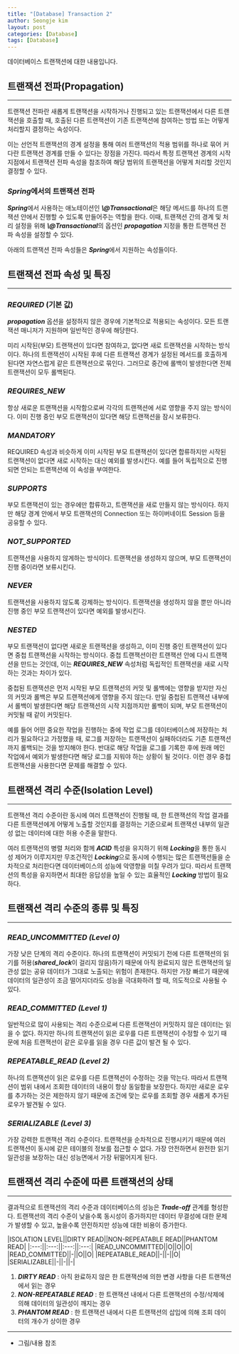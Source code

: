 ```yaml
---
title: "[Database] Transaction 2"
author: Seongje kim
layout: post
categories: [Database]
tags: [Database]
---
```

<style>
    blockquote {
        font-size:12pt;
		padding-bottom:0.1px;
        margin-bottom:40px;
    }

	img {
		margin-left:15px;
		margin-right:30px;
		max-width:100%;
		heght:auto;
	}
</style>

데이터베이스 트랜잭션에 대한 내용입니다.

## 트랜잭션 전파(Propagation)
---

트랜잭션 전파란 새롭게 트랜잭션을 시작하거나 진행되고 있는 트랜잭션에서 다른 트랜잭션을 호출할 때, 호출된 다른 트랜잭션이 기존 트랜잭션에 참여하는 방법 또는 어떻게 처리할지 결정하는 속성이다.

이는 선언적 트랜잭션의 경계 설정을 통해 여러 트랜잭션의 적용 범위를 하나로 묶어 커다란 트랜잭션 경계를 만들 수 있다는 장점을 가진다.
따라서 특정 트랜잭션 경계의 시작 지점에서 트랜잭션 전파 속성을 참조하여 해당 범위의 트랜잭션을 어떻게 처리할 것인지 결정할 수 있다.

### ***Spring***에서의 트랜잭션 전파  

***Spring***에서 사용하는 애노테이션인 ***\\@Transactional***은 해당 메서드를 하나의 트랜잭션 안에서 진행할 수 있도록 만들어주는 역할을 한다.
이때, 트랜잭션 간의 경계 및 처리 설정을 위해 ***\\@Transactional***의 옵션인 ***propagation*** 지정을 통한 트랜잭션 전파 속성을 설정할 수 있다.

아래의 트랜잭션 전파 속성들은 ***Spring***에서 지원하는 속성들이다.

## 트랜잭션 전파 속성 및 특징
---

### ***REQUIRED*** (기본 값)  

***propagation*** 옵션을 설정하지 않은 경우에 기본적으로 적용되는 속성이다.
모든 트랜잭션 매니저가 지원하며 일반적인 경우에 해당한다.

미리 시작된(부모) 트랜잭션이 있다면 참여하고, 없다면 새로 트랜잭션을 시작하는 방식이다.
하나의 트랜잭션이 시작된 후에 다른 트랜잭션 경계가 설정된 메서드를 호출하게 된다면 자연스럽게 같은 트랜잭션으로 묶인다.
그러므로 중간에 롤백이 발생한다면 전체 트랜잭션이 모두 롤백된다.

### ***REQUIRES_NEW***

항상 새로운 트랜잭션을 시작함으로써 각각의 트랜잭션에 서로 영향을 주지 않는 방식이다.
이미 진행 중인 부모 트랜잭션이 있다면 해당 트랜잭션을 잠시 보류한다.

### ***MANDATORY***  

REQUIRED 속성과 비슷하게 이미 시작된 부모 트랜잭션이 있다면 합류하지만 시작된 트랜잭션이 없다면 새로 시작하는 대신 예외를 발생시킨다.
예를 들어 독립적으로 진행되면 안되는 트랜잭션에 이 속성을 부여한다.

### ***SUPPORTS***  

부모 트랜잭션이 있는 경우에만 합류하고, 트랜잭션을 새로 만들지 않는 방식이다.
하지만 해당 경계 안에서 부모 트랜잭션의 Connection 또는 하이버네이트 Session 등을 공유할 수 있다.

### ***NOT_SUPPORTED***  

트랜잭션을 사용하지 않게하는 방식이다.
트랜잭션을 생성하지 않으며, 부모 트랜잭션이 진행 중이라면 보류시킨다.

### ***NEVER***  

트랜잭션을 사용하지 않도록 강제하는 방식이다.
트랜잭션을 생성하지 않을 뿐만 아니라 진행 중인 부모 트랜잭션이 있다면 예외를 발생시킨다.

### ***NESTED***  

부모 트랜잭션이 없다면 새로운 트랜잭션을 생성하고, 이미 진행 중인 트랜잭션이 있다면 중첩 트랜잭션을 시작하는 방식이다.
중첩 트랜잭션이란 트랜잭션 안에 다시 트랜잭션을 만드는 것인데, 이는 ***REQUIRES_NEW*** 속성처럼 독립적인 트랜잭션을 새로 시작하는 것과는 차이가 있다.

중첩된 트랜잭션은 먼저 시작된 부모 트랜잭션의 커밋 및 롤백에는 영향을 받지만 자신의 커밋과 롤백은 부모 트랜잭션에게 영향을 주지 않는다.
만일 중첩된 트랜잭션 내부에서 롤백이 발생한다면 해당 트랜잭션의 시작 지점까지만 롤백이 되며, 부모 트랜잭션이 커밋될 때 같이 커밋된다.

예를 들어 어떤 중요한 작업을 진행하는 중에 작업 로그를 데이터베이스에 저장하는 처리가 필요하다고 가정했을 때, 로그를 저장하는 트랜잭션이 실패하더라도 기존 트랜잭션까지 롤백되는 것을 방지해야 한다.
반대로 해당 작업을 로그를 기록한 후에 원래 메인 작업에서 예외가 발생한다면 해당 로그를 지워야 하는 상황이 될 것이다.
이런 경우 중첩 트랜잭션을 사용한다면 문제를 해결할 수 있다.

## 트랜잭션 격리 수준(Isolation Level)
---

트랜잭션 격리 수준이란 동시에 여러 트랜잭션이 진행될 때, 한 트랜잭션의 작업 결과를 다른 트랜잭션에게 어떻게 노출할 것인지를 결정하는 기준으로써 트랜잭션 내부의 일관성 없는 데이터에 대한 허용 수준을 말한다.

여러 트랜잭션의 병렬 처리와 함께 ***ACID*** 특성을 유지하기 위해 ***Locking***을 통한 동시성 제어가 이루지지만 무조건적인 ***Locking***으로 동시에 수행되는 많은 트랜잭션들을 순차적으로 처리한다면 데이터베이스의 성능에 악영향을 미칠 우려가 있다.
따라서 트랜잭션의 특성을 유지하면서 최대한 응답성을 높일 수 있는 효율적인 ***Locking*** 방법이 필요하다.

## 트랜잭션 격리 수준의 종류 및 특징
---

### ***READ_UNCOMMITTED (Level 0)***  

가장 낮은 단계의 격리 수준이다.
하나의 트랜잭션이 커밋되기 전에 다른 트랜잭션의 읽기를 허용(***shared_lock***이 걸리지 않음)하기 때문에 아직 완료되지 않은 트랜잭션의 일관성 없는 공유 데이터가 그대로 노출되는 위험이 존재한다.
하지만 가장 빠르기 때문에 데이터의 일관성이 조금 떨어지더라도 성능을 극대화하려 할 때, 의도적으로 사용될 수 있다.

### ***READ_COMMITTED (Level 1)***  

일반적으로 많이 사용되는 격리 수준으로써 다른 트랜잭션이 커밋하지 않은 데이터는 읽을 수 없다.
하지만 하나의 트랜잭션이 읽은 로우를 다른 트랜잭션이 수정할 수 있기 때문에 처음 트랜잭션이 같은 로우를 읽을 경우 다른 값이 발견 될 수 있다.

### ***REPEATABLE_READ (Level 2)***  

하나의 트랜잭션이 읽은 로우를 다른 트랜잭션이 수정하는 것을 막는다.
따라서 트랜잭션이 범위 내에서 조회한 데이터의 내용이 항상 동일함을 보장한다.
하지만 새로운 로우를 추가하는 것은 제한하지 않기 때문에 조건에 맞는 로우를 조회할 경우 새롭게 추가된 로우가 발견될 수 있다.

### ***SERIALIZABLE (Level 3)***  

가장 강력한 트랜잭션 격리 수준이다.
트랜잭션을 순차적으로 진행시키기 때문에 여러 트랜잭션이 동시에 같은 테이블의 정보를 접근할 수 없다.
가장 안전하면서 완전한 읽기 일관성을 보장하는 대신 성능면에서 가장 뒤떨어지게 된다.

## 트랜잭션 격리 수준에 따른 트랜잭션의 상태
---

결과적으로 트랜잭션의 격리 수준과 데이터베이스의 성능은 ***Trade-off*** 관계를 형성한다.
트랜잭션의 격리 수준이 낮을수록 동시성이 증가하지만 데이터 무결성에 대한 문제가 발생할 수 있고, 높을수록 안전하지만 성능에 대한 비용이 증가한다.

|ISOLATION LEVEL||DIRTY READ||NON-REPEATABLE READ||PHANTOM READ|
|:---:||:---:||:---:||:---:|
|READ_UNCOMMITTED||O||O||O|
|READ_COMMITTED||-||O||O|
|REPEATABLE_READ||-||-||O|
|SERIALIZABLE||-||-||-|

1. ***DIRTY READ*** : 아직 완료하지 않은 한 트랜잭션에 의한 변경 사항을 다른 트랜잭션에서 읽는 경우
2. ***NON-REPEATABLE READ*** : 한 트랜잭션 내에서 다른 트랜잭션의 수정/삭제에 의해 데이터의 일관성이 깨지는 경우
3. ***PHANTOM READ*** : 한 트랜잭션 내에서 다른 트랜잭션의 삽입에 의해 조회 데이터의 개수가 상이한 경우

***

- 그림/내용 참조  
[]()
